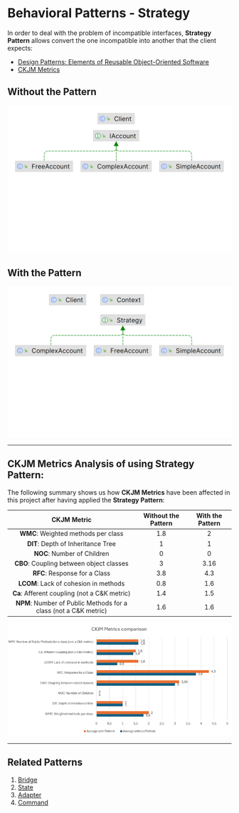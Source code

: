 # Behavioral Patterns - Strategy

In order to deal with the problem of incompatible interfaces, **Strategy Pattern** allows convert the one incompatible into another that the client expects:

* [Design Patterns: Elements of Reusable Object-Oriented Software](https://a.co/d/b77puMG)
* [CKJM Metrics](https://www.spinellis.gr/sw/ckjm/doc/indexw.html)

## Without the Pattern
![DesignPatterns-Behavioral-Strategy-Without.png](src%2Fmain%2Fresources%2Fstatic%2FDesignPatterns-Behavioral-Strategy-Without.png)
## With the Pattern
![DesignPatterns-Behavior-Strategy-WIth.png](src%2Fmain%2Fresources%2Fstatic%2FDesignPatterns-Behavior-Strategy-WIth.png)

---

## CKJM Metrics Analysis of using **Strategy** Pattern:

The following summary shows us how **CKJM Metrics**  have been affected in this project after having applied the **Strategy Pattern**:

|                           CKJM Metric                            | Without the Pattern | With the Pattern |
|:----------------------------------------------------------------:|:-------------------:|:----------------:|
|               **WMC**: Weighted methods per class                |         1.8         |        2         |
|                **DIT**: Depth of Inheritance Tree                |          1          |        1         |
|                   **NOC**: Number of Children                    |          0          |        0         |
|             **CBO**: Coupling between object classes             |          3          |       3.16       |
|                  **RFC**: Response for a Class                   |         3.8         |       4.3        |
|              **LCOM**: Lack of cohesion in methods               |         0.8         |       1.6        |
|           **Ca**: Afferent coupling (not a C&K metric)           |         1.4         |       1.5        |
| **NPM**: Number of Public Methods for a class (not a C&K metric) |         1.6         |       1.6        |

![DesignPatterns-Behavior-Strategy-CKJM Metrics.png](src%2Fmain%2Fresources%2Fstatic%2FDesignPatterns-Behavior-Strategy-CKJM%20Metrics.png)

---

## Related Patterns
1. [Bridge](../bridge-structural-pattern/HELP.md)
2. [State](../state-behavioral-pattern/HELP.md)
3. [Adapter](../adapter-structural-pattern/HELP.md)
4. [Command](../command-behavioral-pattern/HELP.md)